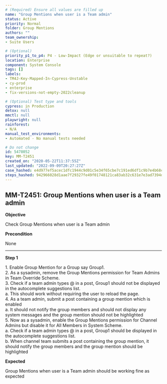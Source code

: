 ```yaml
---
# (Required) Ensure all values are filled up
name: "Group Mentions when user is a Team admin"
status: Active
priority: Normal
folder: Group Mentions
authors: ""
team_ownership: 
- Suite Users

# (Optional)
priority_p1_to_p4: P4 - Low-Impact (Edge or unsuitable to repeat?)
location: Enterprise
component: System Console
tags: []
labels: 
- TM4J-Key-Mapped-In-Cypress-Unstable
- cy-prod
- enterprise
- fix-versions-not-empty-2022cleanup

# (Optional) Test type and tools
cypress: in Production
detox: null
mmctl: null
playwright: null
rainforest: 
- N/A
manual_test_environments: 
- Automated - No manual tests needed

# Do not change
id: 5478052
key: MM-T2451
created_on: "2020-05-22T11:37:55Z"
last_updated: "2022-09-09T20:27:27Z"
case_hashed: e4d977ef5acec1dfc1944c9d01c5e34f65cbe7c191ed6df1c9b7e4b68cf1e8e65b855bbe157e77f2f873295a9e19d152
steps_hashed: 942966028d1aae7f29327fe49f01748121ca83ab32c631e7e3ad7394db084a209bd3fa643f5cc6f05adc2e9e38505894
---
```


<!-- (Auto-generated) Based on frontmatter's "key" and "name" -->

## MM-T2451: Group Mentions when user is a Team admin

**Objective**

Check Group Mentions when user is a Team admin

**Precondition**

None

---

**Step 1**

1\. Enable Group Mention for a Group say Group1.\
2\. As a sysadmin, remove the Group Mentions permission for Team Admins in Team Override Scheme.\
3\. Check if a team admin types @ in a post, Group1 should not be displayed in the autocomplete suggestions list.\
a. This should work without requiring the user to reload the page.\
4\. As a team admin, submit a post containing a group mention which is enabled\
a. It should not notify the group members and should not display any system messages and the group mention should not be highlighted\
5\. Now as a sysadmin, enable the Group Mentions permission for Channel Admins but disable it for All Members in System Scheme.\
a. Check if a team admin types @ in a post, Group1 should be displayed in the autocomplete suggestions list.\
b. When channel team submits a post containing the group mention, it should notify the group members and the group mention should be highlighted

**Expected**

Group Mentions when user is a Team admin should be working fine as expected
